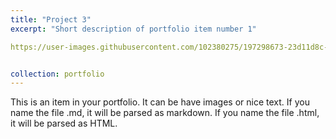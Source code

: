 ```yaml
---
title: "Project 3"
excerpt: "Short description of portfolio item number 1"

https://user-images.githubusercontent.com/102380275/197298673-23d11d8c-9f6e-497a-8519-371fdcbc6b08.mp4


collection: portfolio
---
```


This is an item in your portfolio. It can be have images or nice text. If you name the file .md, it will be parsed as markdown. If you name the file .html, it will be parsed as HTML.
